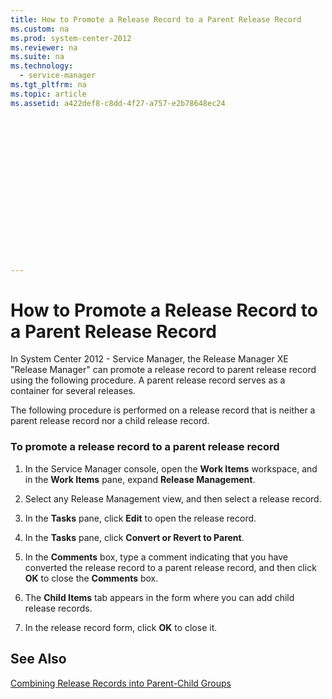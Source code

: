```yaml
---
title: How to Promote a Release Record to a Parent Release Record
ms.custom: na
ms.prod: system-center-2012
ms.reviewer: na
ms.suite: na
ms.technology: 
  - service-manager
ms.tgt_pltfrm: na
ms.topic: article
ms.assetid: a422def8-c8dd-4f27-a757-e2b78648ec24


















---
```

# How to Promote a Release Record to a Parent Release Record
In System Center 2012 - Service Manager, the Release Manager XE "Release Manager"  can promote a release record to parent release record using the following procedure. A parent release record serves as a container for several releases.  
  
 The following procedure is performed on a release record that is neither a parent release record nor a child release record.  
  
### To promote a release record to a parent release record  
  
1.  In the Service Manager console, open the **Work Items** workspace, and in the **Work Items** pane, expand **Release Management**.  
  
2.  Select any Release Management view, and then select a release record.  
  
3.  In the **Tasks** pane, click **Edit** to open the release record.  
  
4.  In the **Tasks** pane, click **Convert or Revert to Parent**.  
  
5.  In the **Comments** box, type a comment indicating that you have converted the release record to a parent release record, and then click **OK** to close the **Comments** box.  
  
6.  The **Child Items** tab appears in the form where you can add child release records.  
  
7.  In the release record form, click **OK** to close it.  
  
## See Also  
 [Combining Release Records into Parent\-Child Groups](../../../sm/manage/operate/Combining-Release-Records-into-Parent-Child-Groups.md)

